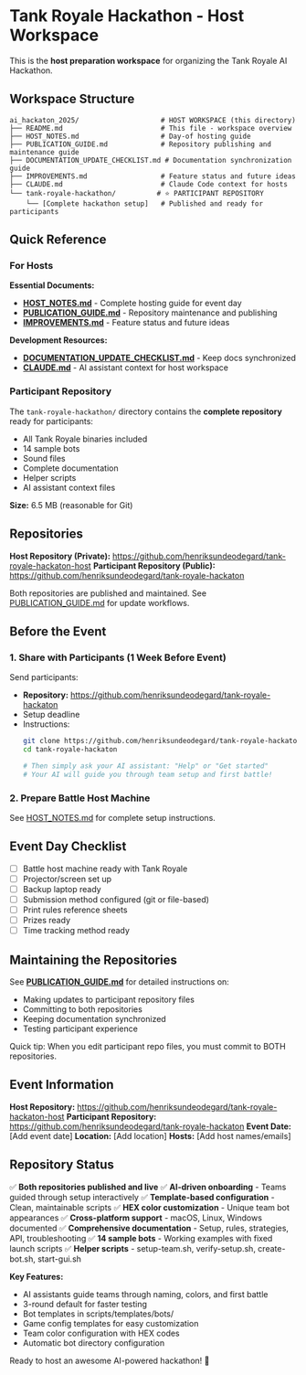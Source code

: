 # Tank Royale Hackathon - Host Workspace

This is the **host preparation workspace** for organizing the Tank Royale AI Hackathon.

## Workspace Structure

```
ai_hackaton_2025/                    # HOST WORKSPACE (this directory)
├── README.md                        # This file - workspace overview
├── HOST_NOTES.md                    # Day-of hosting guide
├── PUBLICATION_GUIDE.md             # Repository publishing and maintenance guide
├── DOCUMENTATION_UPDATE_CHECKLIST.md # Documentation synchronization guide
├── IMPROVEMENTS.md                  # Feature status and future ideas
├── CLAUDE.md                        # Claude Code context for hosts
└── tank-royale-hackathon/          # ⭐ PARTICIPANT REPOSITORY
    └── [Complete hackathon setup]   # Published and ready for participants
```

## Quick Reference

### For Hosts

**Essential Documents:**
- **[HOST_NOTES.md](HOST_NOTES.md)** - Complete hosting guide for event day
- **[PUBLICATION_GUIDE.md](PUBLICATION_GUIDE.md)** - Repository maintenance and publishing
- **[IMPROVEMENTS.md](IMPROVEMENTS.md)** - Feature status and future ideas

**Development Resources:**
- **[DOCUMENTATION_UPDATE_CHECKLIST.md](DOCUMENTATION_UPDATE_CHECKLIST.md)** - Keep docs synchronized
- **[CLAUDE.md](CLAUDE.md)** - AI assistant context for host workspace

### Participant Repository

The `tank-royale-hackathon/` directory contains the **complete repository** ready for participants:
- All Tank Royale binaries included
- 14 sample bots
- Sound files
- Complete documentation
- Helper scripts
- AI assistant context files

**Size:** 6.5 MB (reasonable for Git)

## Repositories

**Host Repository (Private):** https://github.com/henriksundeodegard/tank-royale-hackaton-host
**Participant Repository (Public):** https://github.com/henriksundeodegard/tank-royale-hackaton

Both repositories are published and maintained. See [PUBLICATION_GUIDE.md](PUBLICATION_GUIDE.md) for update workflows.

## Before the Event

### 1. Share with Participants (1 Week Before Event)

Send participants:
- **Repository:** https://github.com/henriksundeodegard/tank-royale-hackaton
- Setup deadline
- Instructions:
  ```bash
  git clone https://github.com/henriksundeodegard/tank-royale-hackaton.git
  cd tank-royale-hackaton

  # Then simply ask your AI assistant: "Help" or "Get started"
  # Your AI will guide you through team setup and first battle!
  ```

### 2. Prepare Battle Host Machine

See [HOST_NOTES.md](HOST_NOTES.md) for complete setup instructions.

## Event Day Checklist

- [ ] Battle host machine ready with Tank Royale
- [ ] Projector/screen set up
- [ ] Backup laptop ready
- [ ] Submission method configured (git or file-based)
- [ ] Print rules reference sheets
- [ ] Prizes ready
- [ ] Time tracking method ready

## Maintaining the Repositories

See **[PUBLICATION_GUIDE.md](PUBLICATION_GUIDE.md)** for detailed instructions on:
- Making updates to participant repository files
- Committing to both repositories
- Keeping documentation synchronized
- Testing participant experience

Quick tip: When you edit participant repo files, you must commit to BOTH repositories.

## Event Information

**Host Repository:** https://github.com/henriksundeodegard/tank-royale-hackaton-host
**Participant Repository:** https://github.com/henriksundeodegard/tank-royale-hackaton
**Event Date:** [Add event date]
**Location:** [Add location]
**Hosts:** [Add host names/emails]

## Repository Status

✅ **Both repositories published and live**
✅ **AI-driven onboarding** - Teams guided through setup interactively
✅ **Template-based configuration** - Clean, maintainable scripts
✅ **HEX color customization** - Unique team bot appearances
✅ **Cross-platform support** - macOS, Linux, Windows documented
✅ **Comprehensive documentation** - Setup, rules, strategies, API, troubleshooting
✅ **14 sample bots** - Working examples with fixed launch scripts
✅ **Helper scripts** - setup-team.sh, verify-setup.sh, create-bot.sh, start-gui.sh

**Key Features:**
- AI assistants guide teams through naming, colors, and first battle
- 3-round default for faster testing
- Bot templates in scripts/templates/bots/
- Game config templates for easy customization
- Team color configuration with HEX codes
- Automatic bot directory configuration

Ready to host an awesome AI-powered hackathon! 🚀
